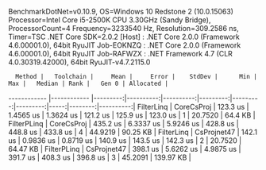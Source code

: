 
BenchmarkDotNet=v0.10.9, OS=Windows 10 Redstone 2 (10.0.15063)
Processor=Intel Core i5-2500K CPU 3.30GHz (Sandy Bridge), ProcessorCount=4
Frequency=3233540 Hz, Resolution=309.2586 ns, Timer=TSC
.NET Core SDK=2.0.2
  [Host]     : .NET Core 2.0.0 (Framework 4.6.00001.0), 64bit RyuJIT
  Job-EOKNZQ : .NET Core 2.0.0 (Framework 4.6.00001.0), 64bit RyuJIT
  Job-RAFWZX : .NET Framework 4.7 (CLR 4.0.30319.42000), 64bit RyuJIT-v4.7.2115.0


      Method |   Toolchain |     Mean |     Error |    StdDev |      Min |      Max |   Median | Rank |   Gen 0 | Allocated |
------------ |------------ |---------:|----------:|----------:|---------:|---------:|---------:|-----:|--------:|----------:|
  FilterLinq |  CoreCsProj | 123.3 us | 1.4565 us | 1.3624 us | 121.2 us | 125.9 us | 123.0 us |    1 | 20.7520 |   64.4 KB |
 FilterPLinq |  CoreCsProj | 435.2 us | 6.3337 us | 5.9246 us | 428.8 us | 448.8 us | 433.8 us |    4 | 44.9219 |  90.25 KB |
  FilterLinq | CsProjnet47 | 142.1 us | 0.9836 us | 0.8719 us | 140.9 us | 143.5 us | 142.3 us |    2 | 20.7520 |  64.47 KB |
 FilterPLinq | CsProjnet47 | 398.1 us | 5.6262 us | 4.9875 us | 391.7 us | 408.3 us | 396.8 us |    3 | 45.2091 | 139.97 KB |
